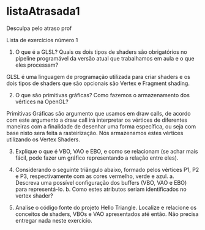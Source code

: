 # listaAtrasada1
Desculpa pelo atraso prof

Lista de exercícios número 1

1) O que é a GLSL? Quais os dois tipos de shaders são obrigatórios no pipeline programável
da versão atual que trabalhamos em aula e o que eles processam? 

GLSL é uma linguagem de programação utilizada para criar shaders e os dois tipos de shaders que são opcionais são Vertex e Fragment shading.

2) O que são primitivas gráficas? Como fazemos o armazenamento dos vértices na OpenGL?

Primitivas Gráficas são argumento que usamos em draw calls, de acordo com este argumento a draw call irá interpretar os vértices de diferentes maneiras com a finalidade de desenhar uma forma específica, ou seja com base nisto sera feita a rasteirização. Nós armazenamos estes vértices utilizando os Vertex Shaders.

3) Explique o que é VBO, VAO e EBO, e como se relacionam (se achar mais fácil, pode fazer um gráfico representando a relação entre eles). 



4) Considerando o seguinte triângulo abaixo, formado pelos vértices P1, P2 e P3,
respectivamente com as cores vermelho, verde e azul.
        a. Descreva uma possível configuração dos buffers (VBO, VAO e EBO) para
representá-lo.
        b. Como estes atributos seriam identificados no vertex shader?
        
5) Analise o código fonte do projeto Hello Triangle. Localize e relacione os conceitos de
shaders, VBOs e VAO apresentados até então. Não precisa entregar nada neste exercício.
